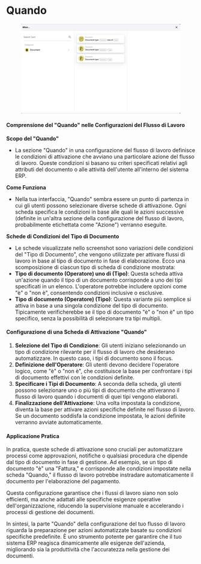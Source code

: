 # Quando

<figure><img src="../../../.gitbook/assets/Bildschirmfoto 2024-05-04 um 16.25.45.png" alt=""><figcaption></figcaption></figure>

#### Comprensione del "Quando" nelle Configurazioni del Flusso di Lavoro

**Scopo del "Quando"**

* La sezione "Quando" in una configurazione del flusso di lavoro definisce le condizioni di attivazione che avviano una particolare azione del flusso di lavoro. Queste condizioni si basano su criteri specificati relativi agli attributi del documento o alle attività dell'utente all'interno del sistema ERP.

**Come Funziona**

* Nella tua interfaccia, "Quando" sembra essere un punto di partenza in cui gli utenti possono selezionare diverse schede di attivazione. Ogni scheda specifica le condizioni in base alle quali le azioni successive (definite in un'altra sezione della configurazione del flusso di lavoro, probabilmente etichettata come "Azione") verranno eseguite.

**Schede di Condizioni del Tipo di Documento**

* Le schede visualizzate nello screenshot sono variazioni delle condizioni del "Tipo di Documento", che vengono utilizzate per attivare flussi di lavoro in base al tipo di documento in fase di elaborazione. Ecco una scomposizione di ciascun tipo di scheda di condizione mostrata:
* **Tipo di documento (Operatore) uno di (Tipo)**: Questa scheda attiva un'azione quando il tipo di un documento corrisponde a uno dei tipi specificati in un elenco. L'operatore potrebbe includere opzioni come "è" o "non è", consentendo condizioni inclusive o esclusive.
* **Tipo di documento (Operatore) (Tipo)**: Questa variante più semplice si attiva in base a una singola condizione del tipo di documento. Tipicamente verificherebbe se il tipo di documento "è" o "non è" un tipo specifico, senza la possibilità di selezionare tra tipi multipli.

#### Configurazione di una Scheda di Attivazione "Quando"

1. **Selezione del Tipo di Condizione**: Gli utenti iniziano selezionando un tipo di condizione rilevante per il flusso di lavoro che desiderano automatizzare. In questo caso, i tipi di documento sono il focus.
2. **Definizione dell'Operatore**: Gli utenti devono decidere l'operatore logico, come "è" o "non è", che costituisce la base per confrontare i tipi di documento effettivi con le condizioni definite.
3. **Specificare i Tipi di Documento**: A seconda della scheda, gli utenti possono selezionare uno o più tipi di documento che attiveranno il flusso di lavoro quando i documenti di quei tipi vengono elaborati.
4. **Finalizzazione dell'Attivazione**: Una volta impostata la condizione, diventa la base per attivare azioni specifiche definite nel flusso di lavoro. Se un documento soddisfa la condizione impostata, le azioni definite verranno avviate automaticamente.

#### Applicazione Pratica

In pratica, queste schede di attivazione sono cruciali per automatizzare processi come approvazioni, notifiche o qualsiasi procedura che dipende dal tipo di documento in fase di gestione. Ad esempio, se un tipo di documento "è" una "Fattura," e corrisponde alle condizioni impostate nella scheda "Quando," il flusso di lavoro potrebbe instradare automaticamente il documento per l'elaborazione del pagamento.

Questa configurazione garantisce che i flussi di lavoro siano non solo efficienti, ma anche adattati alle specifiche esigenze operative dell'organizzazione, riducendo la supervisione manuale e accelerando i processi di gestione dei documenti.

In sintesi, la parte "Quando" della configurazione del tuo flusso di lavoro riguarda la preparazione per azioni automatizzate basate su condizioni specifiche predefinite. È uno strumento potente per garantire che il tuo sistema ERP reagisca dinamicamente alle esigenze dell'azienda, migliorando sia la produttività che l'accuratezza nella gestione dei documenti.
